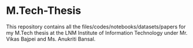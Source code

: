 # M.Tech-Thesis
This repository contains all the files/codes/notebooks/datasets/papers for my M.Tech thesis at the LNM Institute of Information Technology under Mr. Vikas Bajpei and Ms. Anukriti Bansal.
